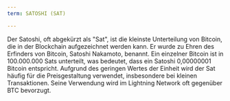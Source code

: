 ```yaml
---
term: SATOSHI (SAT)

---
```

Der Satoshi, oft abgekürzt als "Sat", ist die kleinste Unterteilung von Bitcoin, die in der Blockchain aufgezeichnet werden kann. Er wurde zu Ehren des Erfinders von Bitcoin, Satoshi Nakamoto, benannt. Ein einzelner Bitcoin ist in 100.000.000 Sats unterteilt, was bedeutet, dass ein Satoshi 0,00000001 Bitcoin entspricht. Aufgrund des geringen Wertes der Einheit wird der Sat häufig für die Preisgestaltung verwendet, insbesondere bei kleinen Transaktionen. Seine Verwendung wird im Lightning Network oft gegenüber BTC bevorzugt.